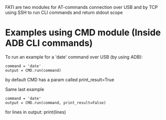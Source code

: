 FATI are two modules for AT-commands
connection over USB and by TCP using SSH
to run CLI commands and return stdout scope

# Examples using CMD module (Inside ADB CLI commands)

To run an example for a 'date' command over USB (by using ADB):
```
command = 'date'
output = CMD.run(command)
```  
  by default CMD has a param called print_result=True

Same last example
```
command = 'date'
output = CMD.run(command, print_result=False)
``` 
  for lines in output:
    print(lines)
